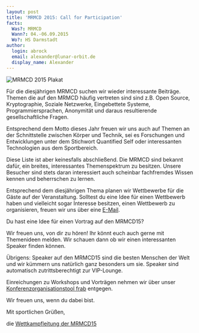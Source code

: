 ```yaml
---
layout: post
title: 'MRMCD 2015: Call for Participation'
facts:
  Was?: MRMCD
  Wann?: 04.-06.09.2015
  Wo?: HS Darmstadt
author:
  login: abrock
  email: alexander@lunar-orbit.de
  display_name: Alexander
---
```


![MRMCD 2015 Plakat](/assets/2015-mrmcd/plakat.png)

Für die diesjährigen MRMCD suchen wir wieder interessante Beiträge. Themen die auf den MRMCD häufig vertreten sind sind z.B. Open Source, Kryptographie, Soziale Netzwerke, Eingebettete Systeme, Programmiersprachen, Anonymität und daraus resultierende gesellschaftliche Fragen.

Entsprechend dem Motto dieses Jahr freuen wir uns auch auf Themen an der Schnittstelle zwischen Körper und Technik, sei es Forschungen und Entwicklungen unter dem Stichwort Quantified Self oder interessanten Technologien aus dem Sportbereich.

Diese Liste ist aber keinesfalls abschließend. Die MRMCD sind bekannt dafür, ein breites, interessantes Themenspektrum zu besitzen. Unsere Besucher sind stets daran interessiert auch scheinbar fachfremdes Wissen kennen und beherrschen zu lernen.

Entsprechend dem diesjährigen Thema planen wir Wettbewerbe für die Gäste auf der Veranstaltung. Solltest du eine Idee für einen Wettbewerb haben und vielleicht sogar Interesse besitzen, einen Wettbewerb zu organisieren, freuen wir uns über eine [E-Mail](mailto:wettkampfleitung@mrmcd.net).

Du hast eine Idee für einen Vortrag auf den MRMCD15?

Wir freuen uns, von dir zu hören! Ihr könnt euch auch gerne mit Themenideen melden. Wir schauen dann ob wir einen interessanten Speaker finden können.

Übrigens: Speaker auf den MRMCD15 sind die besten Menschen der Welt und wir kümmern uns natürlich ganz besonders um sie. Speaker sind automatisch zutrittsberechtigt zur VIP-Lounge.

Einreichungen zu Workshops und Vorträgen nehmen wir über unser [Konferenzorganisationstool frab](https://frab.cccv.de/de/MRMCD15/cfp/session/new) entgegen.

Wir freuen uns, wenn du dabei bist.

Mit sportlichen Grüßen,

die [Wettkampfleitung der MRMCD15](mailto:wettkampfleitung@mrmcd.net)
